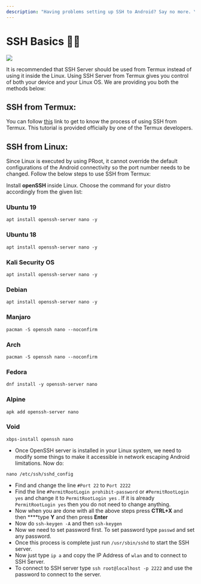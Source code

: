 ```yaml
---
description: "Having problems setting up SSH to Android? Say no more. \U0001F680"
---
```


# SSH Basics 👩‍💻

![](../.gitbook/assets/ssh_banner.png)

It is recommended that SSH Server should be used from Termux instead of using it inside the Linux. Using SSH Server from Termux gives you control of both your device and your Linux OS. We are providing you both the methods below:

## SSH from Termux:

You can follow [this](https://glow.li/technology/2015/11/06/run-an-ssh-server-on-your-android-with-termux/) link to get to know the process of using SSH from Termux. This tutorial is provided officially by one of the Termux developers.

## SSH from Linux:

Since Linux is executed by using PRoot, it cannot override the default configurations of the Android connectivity so the port number needs to be changed. Follow the below steps to use SSH from Termux:

Install **openSSH** inside Linux. Choose the command for your distro accordingly from the given list:

### Ubuntu 19

```text
apt install openssh-server nano -y
```

### Ubuntu 18

```text
apt install openssh-server nano -y
```

### Kali Security OS

```text
apt install openssh-server nano -y
```

### Debian

```text
apt install openssh-server nano -y
```

### Manjaro

```text
pacman -S openssh nano --noconfirm
```

### Arch

```text
pacman -S openssh nano --noconfirm
```

### Fedora

```text
dnf install -y openssh-server nano
```

### Alpine

```text
apk add openssh-server nano
```

### Void

```text
xbps-install openssh nano
```

* Once OpenSSH server is installed in your Linux system, we need to modify some things to make it accessible in network escaping Android limitations. Now do:

```text
nano /etc/ssh/sshd_config 
```

* Find and change the line `#Port 22` to `Port 2222` 
* Find the line `#PermitRootLogin prohibit-password`  or `#PermitRootLogin yes`  and change it to `PermitRootLogin yes` . If it is already `PermitRootLogin yes` then you do not need to change anything.
* Now when you are done with all the above steps press **CTRL+X**  and then ****type **Y** and then press **Enter**
* Now do `ssh-keygen -A` and then `ssh-keygen` 
* Now we need to set password first. To set password type `passwd` and set any password.  
* Once this process is complete just run `/usr/sbin/sshd` to start the SSH server.
* Now just type `ip a`  and copy the IP Address of `wlan` and to connect to SSH Server. 
* To connect to SSH server type `ssh root@localhost -p 2222` and use the password to connect to the server.  


